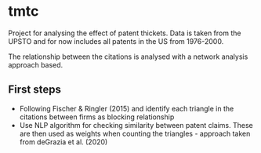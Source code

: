 # tmtc

Project for analysing the effect of patent thickets. Data is taken from the UPSTO and for now includes all patents in the US from 1976-2000. 

The relationship between the citations is analysed with a network analysis approach based. 

## First steps

* Following Fischer \& Ringler (2015) and identify each triangle in the citations between firms as blocking relationship
* Use NLP algorithm for checking similarity between patent claims. These are then used as weights when counting the triangles - approach taken from deGrazia et al. (2020)
